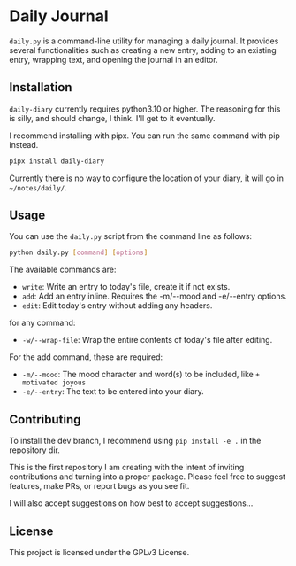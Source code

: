 # Daily Journal

`daily.py` is a command-line utility for managing a daily journal. It provides several functionalities
such as creating a new entry, adding to an existing entry, wrapping text, and opening the journal in
an editor.

## Installation

`daily-diary` currently requires python3.10 or higher. The reasoning for this is silly, and should
change, I think. I'll get to it eventually.

I recommend installing with pipx. You can run the same command with pip instead.
```bash
pipx install daily-diary
```
Currently there is no way to configure the location of your diary, it will go in `~/notes/daily/`.

## Usage

You can use the `daily.py` script from the command line as follows:

```bash
python daily.py [command] [options]
```
The available commands are:

- `write`: Write an entry to today's file, create it if not exists.
- `add`: Add an entry inline. Requires the -m/--mood and -e/--entry options.
- `edit`: Edit today's entry without adding any headers.

for any command:
- `-w/--wrap-file`: Wrap the entire contents of today's file after editing.

For the add command, these are required:
- `-m/--mood`: The mood character and word(s) to be included, like `+ motivated joyous`
- `-e/--entry`: The text to be entered into your diary.

## Contributing
To install the dev branch, I recommend using `pip install -e .` in the repository dir.

This is the first repository I am creating with the intent of inviting contributions and turning into a proper package. Please feel free to suggest features, make PRs, or report bugs as you see fit.

I will also accept suggestions on how best to accept suggestions...

## License
This project is licensed under the GPLv3 License.
